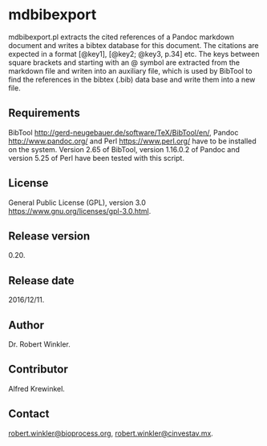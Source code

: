 # mdbibexport
mdbibexport.pl extracts the cited references of a Pandoc markdown document and writes a bibtex database for this document. The citations are expected in a format [@key1], [@key2; @key3, p.34] etc. The keys between square brackets and starting with an @ symbol are extracted from the markdown file and writen into an auxiliary file, which is used by BibTool to find the references in the bibtex (.bib) data base and write them into a new file.
## Requirements
BibTool <http://gerd-neugebauer.de/software/TeX/BibTool/en/>, Pandoc <http://www.pandoc.org/> and Perl <https://www.perl.org/> have to be installed on the system. Version 2.65 of BibTool, version 1.16.0.2 of Pandoc and version 5.25 of Perl have been tested with this script.
## License
General Public License (GPL), version 3.0 <https://www.gnu.org/licenses/gpl-3.0.html>.
## Release version
0.20.
## Release date
2016/12/11.
## Author
Dr. Robert Winkler.
## Contributor
Alfred Krewinkel.
## Contact
robert.winkler@bioprocess.org, robert.winkler@cinvestav.mx.
